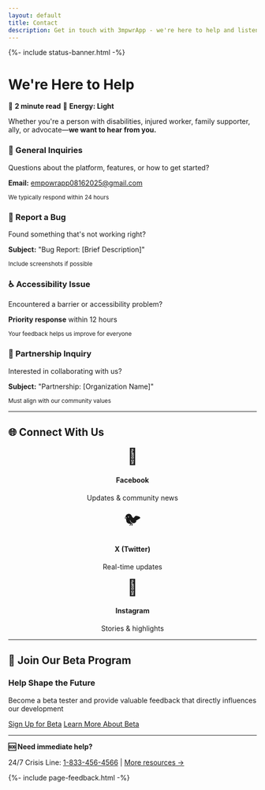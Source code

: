 ```yaml
---
layout: default
title: Contact
description: Get in touch with 3mpwrApp - we're here to help and listen to your feedback.
---
```



{%- include status-banner.html -%}

# We're Here to Help

📖 **2 minute read** 🔋 **Energy: Light**

Whether you're a person with disabilities, injured worker, family supporter, ally, or advocate—**we want to hear from you.**

<div class="grid-2">
  <div class="card">
    <div class="card-header">
      <h3>💬 General Inquiries</h3>
    </div>
    <div class="card-body">
      <p>Questions about the platform, features, or how to get started?</p>
      <p><strong>Email:</strong> <a href="mailto:empowrapp08162025@gmail.com">empowrapp08162025@gmail.com</a></p>
      <p><small>We typically respond within 24 hours</small></p>
    </div>
  </div>

  <div class="card">
    <div class="card-header">
      <h3>🐛 Report a Bug</h3>
    </div>
    <div class="card-body">
      <p>Found something that's not working right?</p>
      <p><strong>Subject:</strong> "Bug Report: [Brief Description]"</p>
      <p><small>Include screenshots if possible</small></p>
    </div>
  </div>

  <div class="card">
    <div class="card-header">
      <h3>♿ Accessibility Issue</h3>
    </div>
    <div class="card-body">
      <p>Encountered a barrier or accessibility problem?</p>
      <p><strong>Priority response</strong> within 12 hours</p>
      <p><small>Your feedback helps us improve for everyone</small></p>
    </div>
  </div>

  <div class="card">
    <div class="card-header">
      <h3>🤝 Partnership Inquiry</h3>
    </div>
    <div class="card-body">
      <p>Interested in collaborating with us?</p>
      <p><strong>Subject:</strong> "Partnership: [Organization Name]"</p>
      <p><small>Must align with our community values</small></p>
    </div>
  </div>
</div>

---

## 🌐 Connect With Us

<div class="grid-3">
  <a href="https://www.facebook.com/3mpowrapp" target="_blank" rel="noopener noreferrer" class="card" style="text-decoration: none;">
    <div class="card-body" style="text-align: center;">
      <div style="font-size: 2rem; margin-bottom: 0.5rem;">📘</div>
      <h4>Facebook</h4>
      <p>Updates & community news</p>
    </div>
  </a>

  <a href="https://x.com/3mpowrApp0816" target="_blank" rel="noopener noreferrer" class="card" style="text-decoration: none;">
    <div class="card-body" style="text-align: center;">
      <div style="font-size: 2rem; margin-bottom: 0.5rem;">🐦</div>
      <h4>X (Twitter)</h4>
      <p>Real-time updates</p>
    </div>
  </a>

  <a href="https://www.instagram.com/3mpowrapp/" target="_blank" rel="noopener noreferrer" class="card" style="text-decoration: none;">
    <div class="card-body" style="text-align: center;">
      <div style="font-size: 2rem; margin-bottom: 0.5rem;">📸</div>
      <h4>Instagram</h4>
      <p>Stories & highlights</p>
    </div>
  </a>
</div>

---

## 🧪 Join Our Beta Program

<div class="cta-box">
  <h3>Help Shape the Future</h3>
  <p>Become a beta tester and provide valuable feedback that directly influences our development</p>
  <div class="btn-group">
    <a href="https://docs.google.com/forms/d/e/1FAIpQLScY599ZYJtpRakd421ADGZumejk2WjmbVvpUknw2uHAzTNx9A/viewform?usp=header" target="_blank" rel="noopener noreferrer" class="btn btn-primary">Sign Up for Beta</a>
    <a href="{{ '/beta' | relative_url }}" class="btn btn-secondary">Learn More About Beta</a>
  </div>
</div>

---

<div class="crisis-resources" role="alert">
  <p><strong>🆘 Need immediate help?</strong></p>
  <p>24/7 Crisis Line: <a href="tel:1-833-456-4566">1-833-456-4566</a> | <a href="/crisis-resources">More resources →</a></p>
</div>



{%- include page-feedback.html -%}

